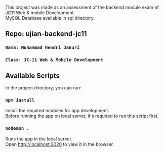 This project was made as an assessment of the backend module exam of JC11 Web & mobile Development. <br />
MySQL Database available in sql directory.

## Repo: ujian-backend-jc11
### `Nama: Muhammad Hendri Januri`
### `Class: JC-11 Web & Mobile Development`

## Available Scripts

In the project directory, you can run:

### `npm install`

Install the required modules for app development.<br />
Before running the app on local server, it's required to run this script first.

### `nodemon .`

Runs the app in the local server.<br />
Open [http://localhost:2020](http://localhost:2020) to view it in the browser.

